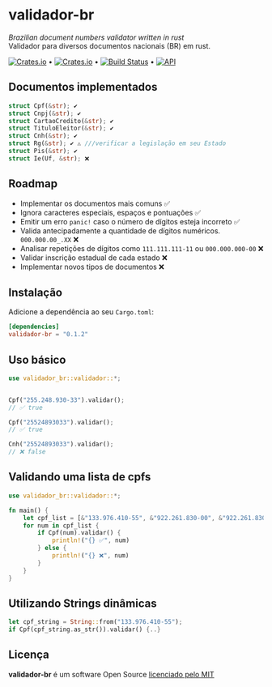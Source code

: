 # validador-br

_Brazilian document numbers validator written in rust_  
Validador para diversos documentos nacionais (BR) em rust.

[![Crates.io](https://img.shields.io/crates/v/validador-br)](https://crates.io/crates/validador-br) &bull; [![Crates.io](https://img.shields.io/crates/l/validador-br)](https://github.com/ricardodarocha/validador-br/blob/master/LICENSE) &bull; [![Build Status](https://travis-ci.com/ricardodarocha/validador-br.svg?branch=master)](https://travis-ci.com/ricardodarocha/validador) &bull; [![API](https://docs.rs/validador/badge.svg)](https://docs.rs/validador)

## Documentos implementados

```rust
struct Cpf(&str); ✔
struct Cnpj(&str); ✔
struct CartaoCredito(&str); ✔
struct TituloEleitor(&str); ✔
struct Cnh(&str); ✔
struct Rg(&str); ✔ ⚠ ///verificar a legislação em seu Estado
struct Pis(&str); ✔
struct Ie(Uf, &str); ❌
```

## Roadmap

- Implementar os documentos mais comuns ✅
- Ignora caracteres especiais, espaços e pontuações ✅
- Emitir um erro `panic!` caso o número de dígitos esteja incorreto ✅
- Valida antecipadamente a quantidade de dígitos numéricos. `000.000.00_.XX` ❌
- Analisar repetições de dígitos como `111.111.111-11` ou `000.000.000-00` ❌
- Validar inscrição estadual de cada estado ❌
- Implementar novos tipos de documentos ❌

## Instalação

Adicione a dependência ao seu `Cargo.toml`:

```toml
[dependencies]
validador-br = "0.1.2"
```

## Uso básico

```rust
use validador_br::validador::*;


Cpf("255.248.930-33").validar();
// ✅ true 

Cpf("25524893033").validar();
// ✅ true

Cnh("25524893033").validar();
// ❌ false

```

## Validando uma lista de cpfs

```rust
use validador_br::validador::*;

fn main() {
    let cpf_list = [&"133.976.410-55", &"922.261.830-00", &"922.261.830-01", &"218.571.960-23"];
    for num in cpf_list {
        if Cpf(num).validar() {
            println!("{} ✅", num)
        } else {
            println!("{} ❌", num)
        }
    }
}
```

## Utilizando Strings dinâmicas

```rust
let cpf_string = String::from("133.976.410-55");
if Cpf(cpf_string.as_str()).validar() {..}
```

## Licença

**validador-br** é um software Open Source [licenciado pelo MIT](https://github.com/ricardodarocha/validador-br/blob/master/LICENSE)
